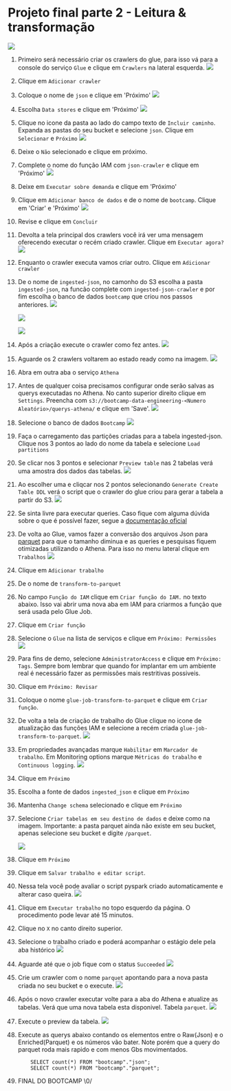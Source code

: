 # Projeto final parte 2 - Leitura & transformação

![](img/arch-glue-athena.png)

1. Primeiro será necessário criar os crawlers do glue, para isso vá para a console do serviço `Glue` e clique em `Crawlers` na lateral esquerda.
   ![](img/glue1.png)
2. Clique em `Adicionar crawler`
3. Coloque o nome de `json` e clique em 'Próximo'
   ![](img/glue2.png)
4. Escolha `Data stores` e clique em 'Próximo'
   ![](img/glue3.png)
5. Clique no icone da pasta ao lado do campo texto de `Incluir caminho`. Expanda as pastas do seu bucket e selecione `json`. Clique em `Selecionar` e `Próximo`
   ![](img/glue4.png)
6. Deixe o `Não` selecionado e clique em próximo.
7. Complete o nome do função IAM com `json-crawler` e clique em 'Próximo'
   ![](img/glue5.png)
8. Deixe em `Executar sobre demanda` e clique em 'Próximo'
9. Clique em `Adicionar banco de dados` e de o nome de `bootcamp`. Clique em 'Criar' e 'Próximo'
    ![](img/glue6.png)
10. Revise e clique em `Concluir`
11. Devolta a tela principal dos crawlers você irá ver uma mensagem oferecendo executar o recém criado crawler. Clique em `Executar agora?`
    ![](img/glue7.png)
12. Enquanto o crawler executa vamos criar outro. Clique em `Adicionar crawler`
13. De o nome de `ingested-json`, no camonho do S3 escolha a pasta `ingested-json`, na funcão complete com `ingested-json-crawler` e por fim escolha o banco de dados `bootcamp` que criou nos passos anteriores.
    ![](img/glue8.png)
    
    ![](img/glue9.png)

    ![](img/glue10.png)

14. Após a criação execute o crawler como fez antes.
    ![](img/glue11.png)
15. Aguarde os 2 crawlers voltarem ao estado ready como na imagem.
    ![](img/glue12.png)
16. Abra em outra aba o serviço `Athena`
17. Antes de qualquer coisa precisamos configurar onde serão salvas as querys executadas no Athena. No canto superior direito clique em `Settings`. Preencha com `s3://bootcamp-data-engineering-<Numero Aleatório>/querys-athena/` e clique em 'Save'.
    ![](img/athena1.png)
18. Selecione o banco de dados `Bootcamp`
    ![](img/athena2.png)
19. Faça o carregamento das partições criadas para a tabela ingested-json. Clique nos 3 pontos ao lado do nome da tabela e selecione `Load partitions`
20. Se clicar nos 3 pontos e selecionar `Preview table` nas 2 tabelas verá uma amostra dos dados das tabelas.
    ![](img/athena4.png)
21. Ao escolher uma e cliqcar nos 2 pontos selecionando `Generate Create Table DDL` verá o script que o crawler do glue criou para gerar a tabela a partir do S3.
    ![](img/athena5.png)
22. Se sinta livre para executar queries. Caso fique com alguma dúvida sobre o que é possível fazer, segue a [documentação oficial](https://docs.aws.amazon.com/athena/latest/ug/ddl-sql-reference.html)
23. De volta ao Glue, vamos fazer a conversão dos arquivos Json para [parquet](https://parquet.apache.org/documentation/latest/) para que o tamanho diminua e as queries e pesquisas fiquem otimizadas utilizando o Athena. Para isso no menu lateral clique em `Trabalhos`
    ![](img/transf1.png)
24. Clique em `Adicionar trabalho`
25. De o nome de `transform-to-parquet`
26. No campo `Função do IAM` clique em `Criar função do IAM.` no texto abaixo. Isso vai abrir uma nova aba em IAM para criarmos a função que será usada pelo Glue Job.
27. Clique em `Criar função`
28. Selecione o `Glue` na lista de serviços e clique em `Próximo: Permissões`
    ![](img/iam1.png)
29. Para fins de demo, selecione `AdministratorAccess` e clique em `Próximo: Tags`. Sempre bom lembrar que quando for implantar em um ambiente real é necessário fazer as permissões mais restritivas possiveis.
30. Clique em `Próximo: Revisar`
31. Coloque o nome `glue-job-transform-to-parquet` e clique em `Criar função`.
32. De volta a tela de criação de trabalho do Glue clique no icone de atualização das funções IAM e selecione a recém criada `glue-job-transform-to-parquet`.
    ![](img/transf2.png)
33. Em propriedades avançadas marque `Habilitar` em `Marcador de trabalho`. Em Monitoring options marque `Métricas do trabalho` e `Continuous logging`.
    ![](img/transf3.png)
34. Clique em `Próximo`
35. Escolha a fonte de dados `ingested_json` e clique em `Próximo`
36. Mantenha `Change schema` selecionado e clique em `Próximo`
37. Selecione `Criar tabelas em seu destino de dados` e deixe como na imagem. Importante: a pasta parquet ainda não existe em seu bucket, apenas selecione seu bucket e digite `/parquet`.
    
    ![](img/transf4.png)
38. Clique em `Próximo`
39. Clique em `Salvar trabalho e editar script`.
40. Nessa tela você pode avaliar o script pyspark criado automaticamente e alterar caso queira. 
    ![](img/transf5.png)
41. Clique em `Executar trabalho` no topo esquerdo da página. O procedimento pode levar até 15 minutos.
42. Clique no `X` no canto direito superior.
43. Selecione o trabalho criado e poderá acompanhar o estágio dele pela aba histórico
    ![](img/transf6.png)
44. Aguarde até que o job fique com o status `Succeeded` 
    ![](img/transf7.png)
45. Crie um crawler com o nome `parquet` apontando para a nova pasta criada no seu bucket e o execute.
    ![](img/transf8.png)
46. Após o novo crawler executar volte para a aba do Athena e atualize as tabelas. Verá que uma nova tabela esta disponivel. Tabela `parquet`.
    ![](img/athena6.png)
47. Execute o preview da tabela. 
    ![](img/Athena7.png)
48. Execute as querys abaixo contando os elementos entre o Raw(Json) e o Enriched(Parquet) e os números vão bater. Note porém que a query do parquet roda mais rapido e com menos Gbs movimentados.
    ```
        SELECT count(*) FROM "bootcamp"."json";
        SELECT count(*) FROM "bootcamp"."parquet";
    ```
 49. FINAL DO BOOTCAMP \0/ 
    
   

